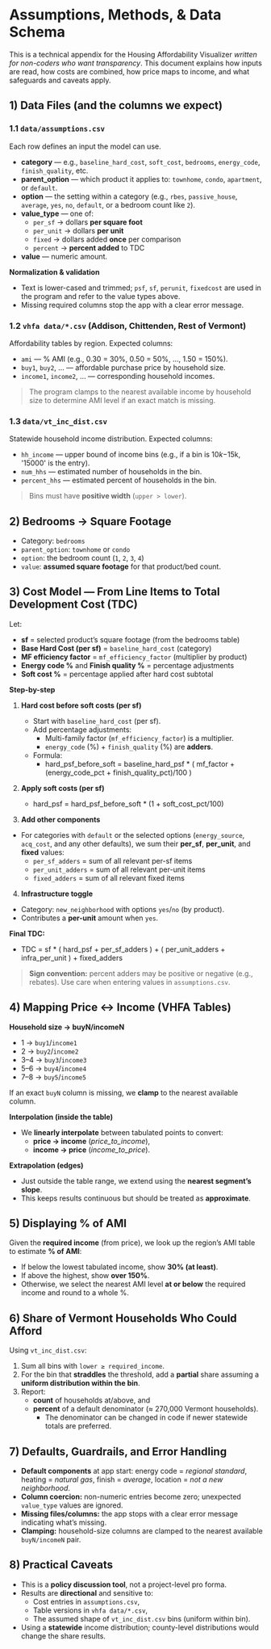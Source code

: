 # Assumptions, Methods, & Data Schema

This is a technical appendix for the Housing Affordability Visualizer *written for non-coders who want transparency*. This document explains how inputs are read, how costs are combined, how price maps to income, and what safeguards and caveats apply.

## 1) Data Files (and the columns we expect)

### 1.1 `data/assumptions.csv`
Each row defines an input the model can use.

- **category** — e.g., `baseline_hard_cost`, `soft_cost`, `bedrooms`, `energy_code`, `finish_quality`, etc.
- **parent_option** — which product it applies to: `townhome`, `condo`, `apartment`, or `default`.
- **option** — the setting within a category (e.g., `rbes`, `passive_house`, `average`, `yes`, `no`, `default`, or a bedroom count like `2`).
- **value_type** — one of:
  - `per_sf`   → dollars **per square foot**
  - `per_unit` → dollars **per unit**
  - `fixed`    → dollars added **once** per comparison
  - `percent`  → **percent added** to TDC
- **value** — numeric amount.

**Normalization & validation**
- Text is lower-cased and trimmed; `psf`, `sf`, `perunit`, `fixedcost` are used in the program and refer to the value types above.
- Missing required columns stop the app with a clear error message.

### 1.2 `vhfa data/*.csv` (Addison, Chittenden, Rest of Vermont)
Affordability tables by region. Expected columns:

- `ami` — % AMI (e.g., 0.30 = 30%, 0.50 = 50%, …, 1.50 = 150%).  
- `buy1`, `buy2`, … — affordable purchase price by household size.
- `income1`, `income2`, … — corresponding household incomes.
> The program clamps to the nearest available income by household size to determine AMI level if an exact match is missing.

### 1.3 `data/vt_inc_dist.csv`
Statewide household income distribution. Expected columns:

- `hh_income` — upper bound of income bins (e.g., if a bin is $10k-$15k, '15000' is the entry).
- `num_hhs` — estimated number of households in the bin.
- `percent_hhs` — estimated percent of households in the bin.
> Bins must have **positive width** (`upper > lower`).

## 2) Bedrooms → Square Footage
- Category: `bedrooms`
- `parent_option`: `townhome` or `condo`
- `option`: the bedroom count (`1`, `2`, `3`, `4`)
- `value`: **assumed square footage** for that product/bed count.

## 3) Cost Model — From Line Items to Total Development Cost (TDC)

Let:
- **sf** = selected product’s square footage (from the bedrooms table)
- **Base Hard Cost (per sf)** = `baseline_hard_cost` (category)
- **MF efficiency factor** = `mf_efficiency_factor` (multiplier by product)
- **Energy code %** and **Finish quality %** = percentage adjustments
- **Soft cost %** = percentage applied after hard cost subtotal

**Step-by-step**

1. **Hard cost before soft costs (per sf)**
   - Start with `baseline_hard_cost` (per sf).
   - Add percentage adjustments:
     - Multi-family factor (`mf_efficiency_factor`) is a multiplier.
     - `energy_code` (%) + `finish_quality` (%) are **adders**.
   - Formula:
     - hard_psf_before_soft = baseline_hard_psf * ( mf_factor + (energy_code_pct + finish_quality_pct)/100 )

2. **Apply soft costs (per sf)**
     - hard_psf = hard_psf_before_soft * (1 + soft_cost_pct/100)

4. **Add other components**
- For categories with `default` or the selected options (`energy_source`, `acq_cost`, and any other defaults), we sum their **per_sf**, **per_unit**, and **fixed** values:
  - `per_sf_adders`  = sum of all relevant per-sf items
  - `per_unit_adders` = sum of all relevant per-unit items
  - `fixed_adders`   = sum of all relevant fixed items

4. **Infrastructure toggle**
- Category: `new_neighborhood` with options `yes`/`no` (by product).
- Contributes a **per-unit** amount when `yes`.

**Final TDC:**
- TDC = sf * ( hard_psf + per_sf_adders ) + ( per_unit_adders + infra_per_unit ) + fixed_adders

> **Sign convention:** percent adders may be positive or negative (e.g., rebates). Use care when entering values in `assumptions.csv`.

## 4) Mapping Price ↔ Income (VHFA Tables)

**Household size → buyN/incomeN**
- 1 → `buy1`/`income1`
- 2 → `buy2`/`income2`
- 3–4 → `buy3`/`income3`
- 5–6 → `buy4`/`income4`
- 7–8 → `buy5`/`income5`

If an exact `buyN` column is missing, we **clamp** to the nearest available column.

**Interpolation (inside the table)**
- We **linearly interpolate** between tabulated points to convert:
  - **price → income** (*price_to_income*),
  - **income → price** (*income_to_price*).

**Extrapolation (edges)**
- Just outside the table range, we extend using the **nearest segment’s slope**.  
- This keeps results continuous but should be treated as **approximate**.

## 5) Displaying % of AMI

Given the **required income** (from price), we look up the region’s AMI table to estimate **% of AMI**:

- If below the lowest tabulated income, show **30% (at least)**.
- If above the highest, show **over 150%**.
- Otherwise, we select the nearest AMI level **at or below** the required income and round to a whole %.

## 6) Share of Vermont Households Who Could Afford

Using `vt_inc_dist.csv`:

1. Sum all bins with `lower ≥ required_income`.  
2. For the bin that **straddles** the threshold, add a **partial** share assuming a **uniform distribution within the bin**.  
3. Report:
   - **count** of households at/above, and
   - **percent** of a default denominator (≈ 270,000 Vermont households).
     - The denominator can be changed in code if newer statewide totals are preferred.

## 7) Defaults, Guardrails, and Error Handling

- **Default components** at app start: energy code = *regional standard*, heating = *natural gas*, finish = *average*, location = *not a new neighborhood*.
- **Column coercion:** non-numeric entries become zero; unexpected `value_type` values are ignored.
- **Missing files/columns:** the app stops with a clear error message indicating what’s missing.
- **Clamping:** household-size columns are clamped to the nearest available `buyN/incomeN` pair.

## 8) Practical Caveats

- This is a **policy discussion tool**, not a project-level pro forma.
- Results are **directional** and sensitive to:
  - Cost entries in `assumptions.csv`,
  - Table versions in `vhfa data/*.csv`,
  - The assumed shape of `vt_inc_dist.csv` bins (uniform within bin).
- Using a **statewide** income distribution; county-level distributions would change the share results.
